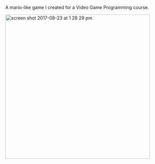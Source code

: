 A mario-like game I created for a Video Game Programming course.

<img width="450" alt="screen shot 2017-08-23 at 1 28 29 pm" src="https://user-images.githubusercontent.com/15119003/29692568-caf8d19a-88fe-11e7-94d6-a1880ce5b209.png">
